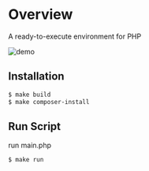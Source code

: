 # Overview
A ready-to-execute environment for PHP 

![demo](https://raw.githubusercontent.com/wiki/tai-sho/docker-php-cli/image/php-cli.gif)

## Installation
```bash
$ make build
$ make composer-install
```

## Run Script
run main.php
```bash
$ make run
```
